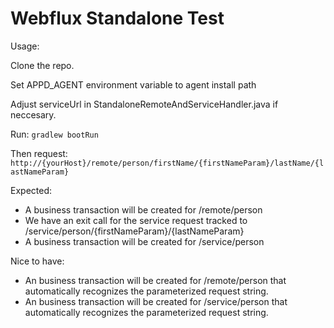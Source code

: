 # Webflux Standalone Test

Usage:
<p> Clone the repo. </p>

<p>Set APPD_AGENT environment variable to agent install path</p>

<p>Adjust serviceUrl in StandaloneRemoteAndServiceHandler.java if neccesary.</p>

Run:
    `gradlew bootRun`

Then request:
   `http://{yourHost}/remote/person/firstName/{firstNameParam}/lastName/{lastNameParam}`

Expected:
- A business transaction will be created for /remote/person
- We have an exit call for the service request tracked to /service/person/{firstNameParam}/{lastNameParam}
- A business transaction will be created for /service/person

Nice to have:
- An business transaction will be created for /remote/person that automatically recognizes the parameterized request string.
- An business transaction will be created for /service/person that automatically recognizes the parameterized request string.
